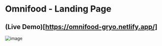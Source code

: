 # Omnifood - Landing Page
## (Live Demo)[https://omnifood-gryo.netlify.app/]

![image](https://user-images.githubusercontent.com/110200790/233260878-663bfeab-060a-4744-8c04-b6e5e294ec9d.png)

